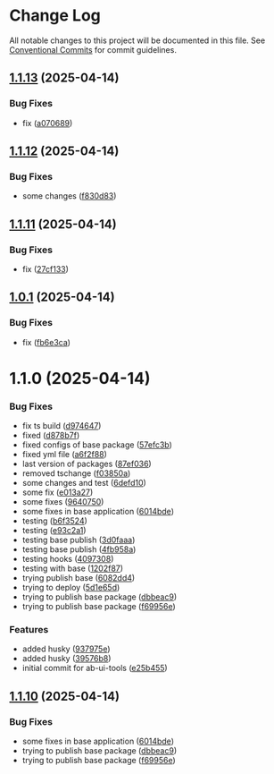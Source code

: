 # Change Log

All notable changes to this project will be documented in this file.
See [Conventional Commits](https://conventionalcommits.org) for commit guidelines.

## [1.1.13](https://github.com/ab-devtools/uilibrary/compare/@ab.uitools/base@1.1.12...@ab.uitools/base@1.1.13) (2025-04-14)

### Bug Fixes

- fix ([a070689](https://github.com/ab-devtools/uilibrary/commit/a0706894f4abd836d4276e64e672108dd6a5846f))

## [1.1.12](https://github.com/ab-devtools/uilibrary/compare/@ab.uitools/base@1.1.11...@ab.uitools/base@1.1.12) (2025-04-14)

### Bug Fixes

- some changes ([f830d83](https://github.com/ab-devtools/uilibrary/commit/f830d8371afc7ea62d163dab0e8d5110fddd73f2))

## [1.1.11](https://github.com/ab-devtools/uilibrary/compare/@ab.uitools/base@1.0.1...@ab.uitools/base@1.1.11) (2025-04-14)

### Bug Fixes

- fix ([27cf133](https://github.com/ab-devtools/uilibrary/commit/27cf13386b02936f453823f834bfdce4317bc8ef))

## [1.0.1](https://github.com/ab-devtools/uilibrary/compare/@ab.uitools/base@1.1.0...@ab.uitools/base@1.0.1) (2025-04-14)

### Bug Fixes

- fix ([fb6e3ca](https://github.com/ab-devtools/uilibrary/commit/fb6e3caf868988a27eb2d9c733f63074c72b8b24))

# 1.1.0 (2025-04-14)

### Bug Fixes

- fix ts build ([d974647](https://github.com/ab-devtools/uilibrary/commit/d9746471f7bdd9a9a5aff67fb83980cf839276b9))
- fixed ([d878b7f](https://github.com/ab-devtools/uilibrary/commit/d878b7ff68d73100efa92bd9f48d39e408651334))
- fixed configs of base package ([57efc3b](https://github.com/ab-devtools/uilibrary/commit/57efc3b98c743d2603411a8a3ab45726f5970400))
- fixed yml file ([a6f2f88](https://github.com/ab-devtools/uilibrary/commit/a6f2f8870f9e657398280eae2342373a61e5cc4e))
- last version of packages ([87ef036](https://github.com/ab-devtools/uilibrary/commit/87ef036d110875749878a7abb22a2dcdd46ecbfd))
- removed tschange ([f03850a](https://github.com/ab-devtools/uilibrary/commit/f03850a834ba5af93b0893fd980ec0d23c2748c4))
- some changes and test ([6defd10](https://github.com/ab-devtools/uilibrary/commit/6defd102a83188e6e5141d09c5a3d54d2f9ecc59))
- some fix ([e013a27](https://github.com/ab-devtools/uilibrary/commit/e013a27a4240c7ba14f01c0e9d755d3dc1bc2de1))
- some fixes ([9640750](https://github.com/ab-devtools/uilibrary/commit/964075075848bbdc0efe5b2980cc8958c92482e5))
- some fixes in base application ([6014bde](https://github.com/ab-devtools/uilibrary/commit/6014bdee5f0fe9b20a0d8ae9a017c3d3d9ee7b16))
- testing ([b6f3524](https://github.com/ab-devtools/uilibrary/commit/b6f3524652afe48ac446165088599a6d41557a49))
- testing ([e93c2a1](https://github.com/ab-devtools/uilibrary/commit/e93c2a1dff478c6a987aa2ab9a47645ca0f4dcc8))
- testing base publish ([3d0faaa](https://github.com/ab-devtools/uilibrary/commit/3d0faaa4d15d7f1eade2fe8820c53fd6abde0a3f))
- testing base publish ([4fb958a](https://github.com/ab-devtools/uilibrary/commit/4fb958ac7626e10d1c1e4dbbcd48f5dd9ce3cde9))
- testing hooks ([4097308](https://github.com/ab-devtools/uilibrary/commit/409730818bd5fb2ce79fbc043b38cbded20302fa))
- testing with base ([1202f87](https://github.com/ab-devtools/uilibrary/commit/1202f876c9fab2c9d64cecc0cf17fe1283db8cf5))
- trying publish base ([6082dd4](https://github.com/ab-devtools/uilibrary/commit/6082dd4b009611213c1aad717593a3b8414d6031))
- trying to deploy ([5d1e65d](https://github.com/ab-devtools/uilibrary/commit/5d1e65d88ab70ff3296de7886a82d92a02742cbf))
- trying to publish base package ([dbbeac9](https://github.com/ab-devtools/uilibrary/commit/dbbeac992d16e693a93301a29b3936fc62ddf9bb))
- trying to publish base package ([f69956e](https://github.com/ab-devtools/uilibrary/commit/f69956e83f0f6b43a11dcfc0c0f1aa28ed6e5a99))

### Features

- added husky ([937975e](https://github.com/ab-devtools/uilibrary/commit/937975e396acfa8c7ca8dc3cdf435537f619d6ed))
- added husky ([39576b8](https://github.com/ab-devtools/uilibrary/commit/39576b8c0fe703922936880e827da35bafaf1cdf))
- initial commit for ab-ui-tools ([e25b455](https://github.com/ab-devtools/uilibrary/commit/e25b4551bbb8053c56e4fe4ddce9da13cd32b269))

## [1.1.10](https://github.com/ab-devtools/uilibrary/compare/@ab.uitools/base@1.1.8...@ab.uitools/base@1.1.10) (2025-04-14)

### Bug Fixes

- some fixes in base application ([6014bde](https://github.com/ab-devtools/uilibrary/commit/6014bdee5f0fe9b20a0d8ae9a017c3d3d9ee7b16))
- trying to publish base package ([dbbeac9](https://github.com/ab-devtools/uilibrary/commit/dbbeac992d16e693a93301a29b3936fc62ddf9bb))
- trying to publish base package ([f69956e](https://github.com/ab-devtools/uilibrary/commit/f69956e83f0f6b43a11dcfc0c0f1aa28ed6e5a99))
